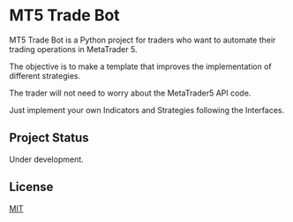 # MT5 Trade Bot

MT5 Trade Bot is a Python project for traders who want to automate their trading operations in MetaTrader 5.

The objective is to make a template that improves the implementation of different strategies.

The trader will not need to worry about the MetaTrader5 API code.

Just implement your own Indicators and Strategies following the Interfaces.

## Project Status

Under development.

## License
[MIT](https://choosealicense.com/licenses/mit/)